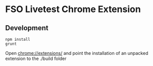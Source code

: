 # FSO Livetest Chrome Extension

## Development

```shell
npm install
grunt
```

Open [chrome://extensions/](chrome://extensions/) and point the installation of an unpacked extension to the ./build folder

